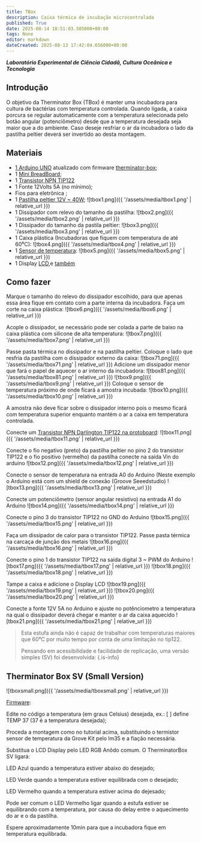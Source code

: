 ```yaml
---
title: TBox
description: Caixa térmica de incubação microcontrolada
published: True
date: 2025-08-14 18:51:03.505000+00:00
tags: None
editor: markdown
dateCreated: 2025-08-13 17:42:04.656000+00:00
---
```


***Laboratório Experimental de Ciência Cidadã, Cultura Oceânica e Tecnologia***


## Introdução

O objetivo da Therminator Box (TBox) é manter uma incubadora para cultura de bactérias com temperatura controlada. Quando ligada, a caixa porcura se regular automaticamente com a temperatura selecionada pelo botão angular (potenciômetro) desde que a temperatura desejada seja maior que a do ambiente. Caso deseje resfriar o ar da incubadora o lado da pastilha peltier deverá ser invertido ao desta montagem.

## Materiais

- [1 Arduino UNO](https://www.arduino.cc/en/Main/ArduinoBoardUno) atualizado com firmware [therminator-box](https://github.com/guimasan/T-box);
- 1 [Mini BreadBoard](https://www.sparkfun.com/breadboard-mini-modular-white.html);
- 1 [Transistor NPN TIP122](https://cdn-shop.adafruit.com/datasheets/TIP120.pdf) 
- 1 Fonte 12Volts 5A (no mínimo);
- Fios para eletrônica ;
- 1 [Pastilha peltier 12V ~ 40W](http://peltiermodules.com/peltier.datasheet/TEC1-12705.pdf);
![tbox1.png]({{ '/assets/media/tbox1.png' | relative_url }})
- 1 Dissipador com relevo do tamanho da pastilha:
![tbox2.png]({{ '/assets/media/tbox2.png' | relative_url }})
- 1 Dissipador do tamanho da pastila peltier:
![tbox3.png]({{ '/assets/media/tbox3.png' | relative_url }})
- 1 Caixa plástica (Incubadoras que fiquem com temperatura de até 60⁰C):
![tbox4.png]({{ '/assets/media/tbox4.png' | relative_url }})
- 1 [Sensor de temperatura](https://wiki.seeedstudio.com/Grove-Temperature_Sensor/):
![tbox5.png]({{ '/assets/media/tbox5.png' | relative_url }})
- 1 Display [LCD](https://wiki.seeedstudio.com/Grove-LCD_RGB_Backlight/),e [também](https://wiki.seeedstudio.com/Grove-LCD_RGB_Backlight/)

## Como fazer

Marque o tamanho do relevo do dissipador escolhido, para que apenas essa área fique em contato com a parte interna da incubadora. Faça um corte na caixa plástica:
![tbox6.png]({{ '/assets/media/tbox6.png' | relative_url }})

Acople o dissipador, se necessário pode ser colada a parte de baixo na caixa plástica com silicone de alta temperatura:
![tbox7.png]({{ '/assets/media/tbox7.png' | relative_url }})

Passe pasta térmica no dissipador e na pastilha peltier. Coloque o lado que resfria da pastilha com o dissipador externo da caixa:
![tbox71.png]({{ '/assets/media/tbox71.png' | relative_url }})
Adicione um dissipador menor que fará o papel de aquecer o ar interno da incubadora:
![tbox81.png]({{ '/assets/media/tbox81.png' | relative_url }})
![tbox9.png]({{ '/assets/media/tbox9.png' | relative_url }})
Coloque o sensor de temperatura próximo de onde ficará a amostra incubada:
![tbox10.png]({{ '/assets/media/tbox10.png' | relative_url }})

A amostra não deve ficar sobre o dissipador interno pois o mesmo ficará com temperatura superior enquanto mantém o ar a caixa em temperatura controlada.

Conecte um [Transistor NPN Darlington TIP122 na protoboard](https://cdn-shop.adafruit.com/datasheets/TIP120.pdf):
![tbox11.png]({{ '/assets/media/tbox11.png' | relative_url }})

Conecte o fio negativo (preto) da pastilha peltier no pino 2 do transistor TIP122 e o fio positivo (vermelho) da pastilha conecte na saída Vin do arduino
![tbox12.png]({{ '/assets/media/tbox12.png' | relative_url }})

Conecte o sensor de temperatura na entrada A0 do Arduino (Neste exemplo o Arduino está com um shield de conexão (Groove Seeedstudio)
![tbox13.png]({{ '/assets/media/tbox13.png' | relative_url }})

Conecte um potenciômetro (sensor angular resistivo) na entrada A1 do Arduino
![tbox14.png]({{ '/assets/media/tbox14.png' | relative_url }})

Conecte o pino 3 do transistor TIP122 no GND do Arduino
![tbox15.png]({{ '/assets/media/tbox15.png' | relative_url }})

Faça um dissipador de calor para o transistor TIP122. Passe pasta térmica na carcaça de junção dos metais
![tbox16.png]({{ '/assets/media/tbox16.png' | relative_url }})

Conecte o pino 1 do transistor TIP122 na saída digital 3 ~ PWM do Arduino
![tbox17.png]({{ '/assets/media/tbox17.png' | relative_url }})
![tbox18.png]({{ '/assets/media/tbox18.png' | relative_url }})

Tampe a caixa e adicione o Display LCD
![tbox19.png]({{ '/assets/media/tbox19.png' | relative_url }})
![tbox20.png]({{ '/assets/media/tbox20.png' | relative_url }})

Conecte a fonte 12V 5A no Arduino e ajuste no potênciometro a temperatura na qual o dissipador deverá chegar e manter o ar da caixa aquecido
![tbox21.png]({{ '/assets/media/tbox21.png' | relative_url }})

> Esta estufa ainda não é capaz de trabalhar com temperaturas maiores que 60⁰C por muito tempo por conta de uma limitação no tip122.
> 
> Pensando em acessibilidade e facilidade de replicação, uma versão simples (SV) foi desenvolvida:
{.is-info}


## Therminator Box SV (Small Version)

![tboxsmall.png]({{ '/assets/media/tboxsmall.png' | relative_url }})

[Firmware](https://github.com/guimasan/therminator-box/blob/master/therminatorBoxSV.ino): 

Edite no código a temperatura (em graus Celsius) desejada, ex.: [ ] define TEMP 37 (37 é a temperatura desejada);

Proceda a montagem como no tutorial acima, substituindo o termistor sensor de temperatura da Grove Kit pelo lm35 e a fiação necessária.

Substitua o LCD Display pelo LED RGB Anôdo comum. O TherminatorBox SV ligará:

LED Azul quando a temperatura estiver abaixo do desejado;

LED Verde quando a temperatura estiver equilibrada com o desejado;

LED Vermelho quando a temperatura estiver acima do dejesado;

Pode ser comum o LED Vermelho ligar quando a estufa estiver se equilibrando com a temperatura, por causa do delay entre o aquecimento do ar e o da pastilha.

Espere aproximadamente 10min para que a incubadora fique em temperatura equilibrada.
